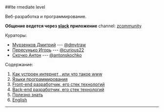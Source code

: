 ##Ite rmediate level

Веб-разработка и программирование.

**Общение ведется через [slack](https://slack.com/) приложение**
channel: [zcommunity](https://zcommunity.slack.com/)

Кураторы:

 - [Мурзенков Дмитрий](https://github.com/Dmytraw) --- [@dmytraw](https://zcommunity.slack.com/korzh_sergii/)
 - [Пересунько Игорь](https://github.com/curious22) --- [@curious22](https://zcommunity.slack.com/curious22/)
 - [Скочко Антон](https://github.com/AntonSkochko) --- [@antonskochko](https://zcommunity.slack.com/antonskochko/)


Содержание:

 1. [Как устроен интернет , или что такое www](#internet.md)
 2. [Языки программирования]()
 3. [Front-end разработчик, его стек технологий]()
 4. [Back-end разработчик, его стек технологий]()
 5. [Полезно знать]()
 6. [English]()

----------
